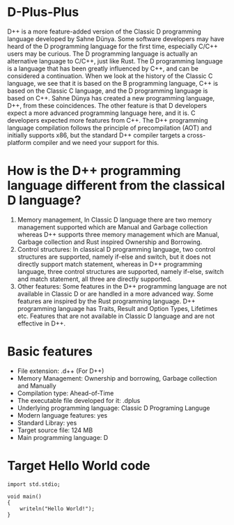 # D-Plus-Plus
D++ is a more feature-added version of the Classic D programming language developed by Sahne Dünya. Some software developers may have heard of the D programming language for the first time, especially C/C++ users may be curious. The D programming language is actually an alternative language to C/C++, just like Rust. The D programming language is a language that has been greatly influenced by C++, and can be considered a continuation. When we look at the history of the Classic C language, we see that it is based on the B programming language, C++ is based on the Classic C language, and the D programming language is based on C++. Sahne Dünya has created a new programming language, D++, from these coincidences. The other feature is that D developers expect a more advanced programming language here, and it is. C developers expected more features from C++. The D++ programming language compilation follows the principle of precompilation (AOT) and initially supports x86, but the standard D++ compiler targets a cross-platform compiler and we need your support for this.

# How is the D++ programming language different from the classical D language?
1. Memory management, In Classic D language there are two memory management supported which are Manual and Garbage collection whereas D++ supports three memory management which are Manual, Garbage collection and Rust inspired Ownership and Borrowing.
2. Control structures: In classical D programming language, two control structures are supported, namely if-else and switch, but it does not directly support match statement, whereas in D++ programming language, three control structures are supported, namely if-else, switch and match statement, all three are directly supported.
3. Other features: Some features in the D++ programming language are not available in Classic D or are handled in a more advanced way. Some features are inspired by the Rust programming language. D++ programming language has Traits, Result and Option Types, Lifetimes etc. Features that are not available in Classic D language and are not effective in D++.

# Basic features
* File extension: .d++ (For D++)
* Memory Management: Ownership and borrowing, Garbage collection and Manually
* Compilation type: Ahead-of-Time
* The executable file developed for it: .dplus
* Underlying programming language: Classic D Programing Languge
* Modern language features: yes
* Standard Libray: yes
* Target source file: 124 MB
* Main programming language: D

# Target Hello World code
```
import std.stdio;

void main()
{
    writeln("Hello World!");
}
